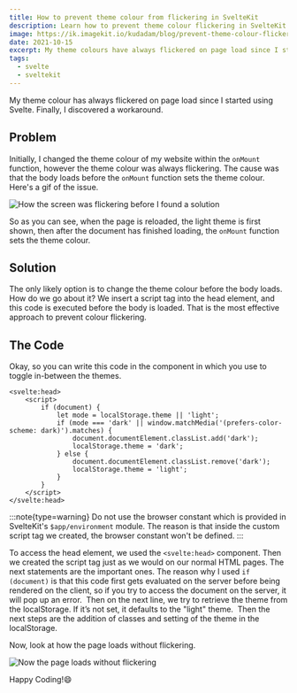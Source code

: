 ```yaml
---
title: How to prevent theme colour from flickering in SvelteKit
description: Learn how to prevent theme colour flickering in SvelteKit with these simple tips. Keep your website looking professional with this easy-to-follow guide
image: https://ik.imagekit.io/kudadam/blog/prevent-theme-colour-flickering-svelte/hero
date: 2021-10-15
excerpt: My theme colours have always flickered on page load since I started using Svelte. Finally, I discovered a workaround.
tags:
  - svelte
  - sveltekit
---
```


My theme colour has always flickered on page load since I started using Svelte. Finally, I discovered a workaround.

## Problem

Initially, I changed the theme colour of my website within the `onMount` function, however the theme colour was always flickering. The cause was that the body loads before the `onMount` function sets the theme colour.
Here's a gif of the issue.

![How the screen was flickering before I found a solution](https://ik.imagekit.io/kudadam/blog/prevent-theme-colour-flickering-svelte/flickering.gif)

So as you can see, when the page is reloaded, the light theme is first shown, then after the document has finished loading, the `onMount` function sets the theme colour.

## Solution

The only likely option is to change the theme colour before the body loads. How do we go about it? We insert a script tag into the head element, and this code is executed before the body is loaded. That is the most effective approach to prevent colour flickering.

## The Code

Okay, so you can write this code in the component in which you use to toggle in-between the themes.

```svelte
<svelte:head>
	<script>
		if (document) {
			let mode = localStorage.theme || 'light';
			if (mode === 'dark' || window.matchMedia('(prefers-color-scheme: dark)').matches) {
				document.documentElement.classList.add('dark');
				localStorage.theme = 'dark';
			} else {
				document.documentElement.classList.remove('dark');
				localStorage.theme = 'light';
			}
		}
	</script>
</svelte:head>
```

:::note{type=warning}
Do not use the browser constant which is provided in SvelteKit's `$app/environment` module. The reason is that inside the custom script tag we created, the browser constant won't be defined.
:::

To access the head element, we used the `<svelte:head>` component. Then we created the script tag just as we would on our normal HTML pages. The next statements are the important ones. The reason why I used `if (document)` is that this code first gets evaluated on the server before being rendered on the client, so if you try to access the document on the server, it will pop up an error.
 Then on the next line, we try to retrieve the theme from the localStorage. If it’s not set, it defaults to the "light" theme.
 Then the next steps are the addition of classes and setting of the theme in the localStorage.

Now, look at how the page loads without flickering.

![Now the page loads without flickering](https://ik.imagekit.io/kudadam/blog/prevent-theme-colour-flickering-svelte/non-flickering.gif)

Happy Coding!:smile:
